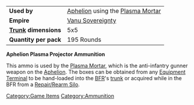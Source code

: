 |                                           |                                                                                       |
| ----------------------------------------- | ------------------------------------------------------------------------------------- |
| **Used by**                               | [Aphelion](/Aphelion "wikilink") using the [Plasma Mortar](/Plasma_Mortar "wikilink") |
| **Empire**                                | [Vanu Sovereignty](/Vanu_Sovereignty "wikilink")                                      |
| **[Trunk](/Trunk "wikilink") dimensions** | 5x5                                                                                   |
| **Quantity per pack**                     | 195 Rounds                                                                            |

**Aphelion Plasma Projector Ammunition**

This ammo is used by the [Plasma Mortar](/Plasma_Mortar "wikilink"),
which is the anti-infantry gunner weapon on the
[Aphelion](/Aphelion "wikilink"). The boxes can be obtained from any
[Equipment Terminal](/Equipment_Terminal "wikilink") to be hand-loaded
into the [BFR](/BFR "wikilink")'s [trunk](/trunk "wikilink") or acquired
while in the BFR from a [Repair/Rearm
Silo](/Repair/Rearm_Silo "wikilink").

[Category:Game Items](/Category:Game_Items "wikilink")
[Category:Ammunition](/Category:Ammunition "wikilink")
